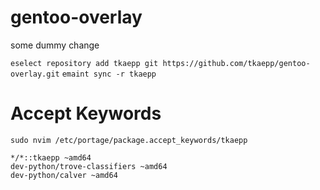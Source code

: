 # gentoo-overlay

some dummy change

`eselect repository add tkaepp git https://github.com/tkaepp/gentoo-overlay.git`
`emaint sync -r tkaepp`

# Accept Keywords
`sudo nvim /etc/portage/package.accept_keywords/tkaepp`

```
*/*::tkaepp ~amd64
dev-python/trove-classifiers ~amd64
dev-python/calver ~amd64
```
